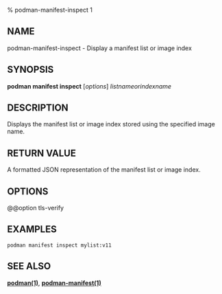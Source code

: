 % podman-manifest-inspect 1

## NAME

podman\-manifest\-inspect - Display a manifest list or image index

## SYNOPSIS

**podman manifest inspect** [*options*] _listnameorindexname_

## DESCRIPTION

Displays the manifest list or image index stored using the specified image name.

## RETURN VALUE

A formatted JSON representation of the manifest list or image index.

## OPTIONS

@@option tls-verify

## EXAMPLES

```
podman manifest inspect mylist:v11
```

## SEE ALSO

**[podman(1)](commands/podman.md)**, **[podman-manifest(1)](commands/podman-manifest/podman-manifest.md)**

